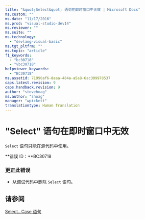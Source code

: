 ```yaml
---
title: "&quot;Select&quot; 语句在即时窗口中无效 | Microsoft Docs"
ms.custom: ""
ms.date: "11/17/2016"
ms.prod: "visual-studio-dev14"
ms.reviewer: ""
ms.suite: ""
ms.technology: 
  - "devlang-visual-basic"
ms.tgt_pltfrm: ""
ms.topic: "article"
f1_keywords: 
  - "bc30718"
  - "vbc30718"
helpviewer_keywords: 
  - "BC30718"
ms.assetid: 71990af6-8aaa-484a-a5a8-6ac399978537
caps.latest.revision: 9
caps.handback.revision: 9
author: "stevehoag"
ms.author: "shoag"
manager: "wpickett"
translationtype: Human Translation
---
```

# &quot;Select&quot; 语句在即时窗口中无效
`Select` 语句只能在源代码中使用。  
  
 **错误 ID：**BC30718  
  
### 更正此错误  
  
-   从调试代码中删除 `Select` 语句。  
  
## 请参阅  
 [Select...Case 语句](../../visual-basic/language-reference/statements/select-case-statement.md)